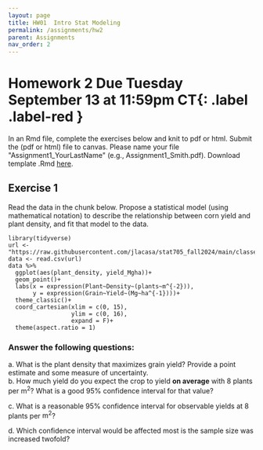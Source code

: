 ```yaml
---
layout: page
title: HW01  Intro Stat Modeling
permalink: /assignments/hw2
parent: Assignments
nav_order: 2
---
```


# Homework 2 **Due Tuesday September 13 at 11:59pm CT**{: .label .label-red }

In an Rmd file, complete the exercises below and knit to pdf or html. Submit the (pdf or html) file to canvas. Please name your file "Assignment1_YourLastName" (e.g., Assignment1_Smith.pdf).
Download template .Rmd [here](https://github.com/jlacasa/stat705_fall2024/blob/main/homeworks/hw2.qmd).


## Exercise 1  
Read the data in the chunk below. Propose a statistical model (using mathematical notation) to describe the relationship between corn yield and plant density, and fit that model to the data.  

```
library(tidyverse)
url <- "https://raw.githubusercontent.com/jlacasa/stat705_fall2024/main/classes/data/corn_example2.csv"
data <- read.csv(url)
data %>% 
  ggplot(aes(plant_density, yield_Mgha))+
  geom_point()+
  labs(x = expression(Plant~Density~(plants~m^{-2})), 
       y = expression(Grain~Yield~(Mg~ha^{-1})))+
  theme_classic()+
  coord_cartesian(xlim = c(0, 15), 
                  ylim = c(0, 16), 
                  expand = F)+
  theme(aspect.ratio = 1)
```

### Answer the following questions:  

a. What is the plant density that maximizes grain yield? Provide a point estimate and some measure of uncertainty.  
b. How much yield do you expect the crop to yield **on average** with 8 plants per $\text{m}^2$? What is a good 95% confidence interval for that value?    

c. What is a reasonable 95% confidence interval for observable yields at 8 plants per $\text{m}^2$?    

d. Which confidence interval would be affected most is the sample size was increased twofold?    

